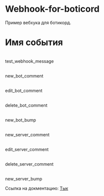 # Webhook-for-boticord

Пример вебхука для ботикорд.

# Имя события	        

<br> test_webhook_message	

<br> new_bot_comment	  

<br> edit_bot_comment	  

<br> delete_bot_comment	 

<br> new_bot_bump	      

<br> new_server_comment	

<br> edit_server_comment

<br> delete_server_comment	

<br> new_server_bump	      

Ссылка на докментацию: [Тык](https://docs.boticord.top/webhooks/)
